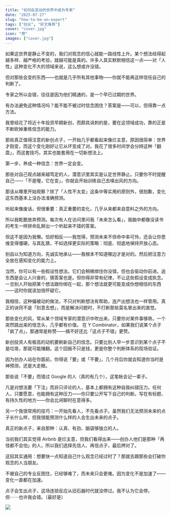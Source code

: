 ```yaml
---
title: "如何在变动的世界中成为专家"
date: "2025-07-27"
slug: "how-to-be-an-expert"
tags: ["创业", "好文推荐"]
cover: "cover.jpg"
icon: "😎"
images: ["cover.jpg"]
---
```

如果这世界是静止不变的，我们对观念的信心就能一路线性上升。某个想法经得起越多样、越严格的考验，就越可能是真的。许多人其实默默相信这一点——对「人性」这种变化不大的领域来说，这么想或许没错。



但对那些会变的东西——也就是几乎所有其他事物——你就不能再这样信任自己的判断了。



专家之所以会错，往往是因为他们精通的，是一个早已过期的世界。



有办法避免这种情况吗？能不能不被过时信念困住？答案是——可以，但得靠一点方法。



我曾经花了将近十年投资早期新创，而颇具讽刺的是，要在这领域成功，靠的正是不断砍掉重练信念的能力。



那些真正值得注意的新创点子，一开始几乎都看起来像烂主意，原因很简单：世界才刚变，而这个变化刚好让它从坏变成了对。我花了很多时间学会分辨这种「翻盘」，而这套技巧，其实也能套用在一切新想法上。



第一步，养成一种信念：世界一定会变。



那些对自己观点越来越笃定的人，潜意识里其实是认定世界静止。只要你不时提醒自己——「不是喔，它在变」，你就会开始训练自己去嗅出风的方向。



那该从哪里开始观察？除了「人性不太变」这条中等实用的原则外，很抱歉，变化这东西基本上没办法准确预测。



听起来像废话，但很重要：真正重要的变化，几乎从来都来自意料之外的方向。



所以我乾脆放弃预测。每次有人在访问里问我「未来怎么看」，我脑中都像没读书的考生一样拼命乱掰出一个听起来不错的答案。



但这不是因为我懒。恰好相反——我觉得，预测未来不但命中率可怜，还会让你思维变得僵硬。与其乱猜，不如选择更实际的策略：彻底、彻底地保持开放心态。



别自以为知道方向，先诚实地承认——我根本不知道哪边才是对的。然后把注意力全放在感知变化的能力上。



当然，你可以有一些假设性想法。它们会稍微绑住你没错，但也会驱动你前进。追东西是会让人兴奋的，猜答案也是。但你得非常有纪律，不让这些假设变成执念。
一旦别人开始把某个想法跟你绑在一起，那个想法就更可能变成你想相信的东西——这时你就该加倍怀疑它。



我相信，这种偏被动的做法，不只对判断想法有帮助，连产出想法也一样管用。真正的诀窍不是「刻意去想」，而是解决问题时，不打断那些莫名冒出来的直觉。



那些变化的风，常从某个领域专家的潜意识中吹出来。只要你对某件事够熟，一个突然跳出来的怪念头，几乎都有价值。
在 Y Combinator，如果我们说某个点子「疯了点」，那通常是称赞——搞不好还比「这点子不错」更赞。



新创投资人有极高的动机要刷新自己的信念。只要比别人早一步意识到某个点子不是垃圾，那就可能赚翻。这个回报不只是钱，更是你整个判断体系的现场验证。



因为创办人站在你面前，你得说「要」或「不要」，几个月后你就会知道你当时是神预测，还是大走眼。



那些说「不要」而错过 Google 的人（真的有几个），这笔帐会记一辈子。



凡是对想法要「下注」而非只评论的人，基本上都拥有这种自我纠错压力。任何人，只要愿意，也能拥有这种压力——你只要公开写下自己的判断。写在有标题、有持久性的地方——你会比闲聊时在意得多。



另一个我很常用的技巧：一开始先看人，不先看点子。虽然我们无法预测未来的点子长什么样，但我很能预测什么样的人会生出未来的点子。



真正的新点子，来自那种：认真、有劲、脑袋够独立的人。



当初我们其实觉得 Airbnb 是烂主意，但我们看得出来——创办人他们是那种「再怪都不会怕」的人，所以我们选择先信人、再信点子，最后押对了。



这招其实通用：想要快一点知道自己什么观念已经过时了？那就去跟那些会打破你观念的人当朋友。



不被自己的专业反困住，已经够难了，而未来只会更难。因为变化不是加速了——变化一直都在加速。



点子会生出点子，这场连锁反应从旧石器时代就没停过。我不认为它会停。
但⋯⋯也许我会错。（最好是）




![](https://prod-files-secure.s3.us-west-2.amazonaws.com/112d0858-5090-4d34-a606-b75eb8d65fd2/46476355-9cf3-4e99-9b7a-3531bc426380/1000202064.png?X-Amz-Algorithm=AWS4-HMAC-SHA256&X-Amz-Content-Sha256=UNSIGNED-PAYLOAD&X-Amz-Credential=ASIAZI2LB4662FYTMP6F%2F20250802%2Fus-west-2%2Fs3%2Faws4_request&X-Amz-Date=20250802T064723Z&X-Amz-Expires=3600&X-Amz-Security-Token=IQoJb3JpZ2luX2VjENb%2F%2F%2F%2F%2F%2F%2F%2F%2F%2FwEaCXVzLXdlc3QtMiJHMEUCIHk9AQNQaSPZxIFep8qpS7mpQDFlERbsTkfVavZ7DynfAiEAk%2FcdKpNzVQG8p5a%2BtzZRJLF%2FsXJmhYOm5dW4FG1SDY0qiAQI%2F%2F%2F%2F%2F%2F%2F%2F%2F%2F%2F%2FARAAGgw2Mzc0MjMxODM4MDUiDBd9X8l8DUvBmn%2B%2FSyrcAxMDKX2XpcoK5E8g2XvecIj485%2BrSc2ptuQPhIpViXFcH9V8vjAYaur9%2FB6O0WJcB%2BphOBj9emYlWwHSVjI1b2lfs%2FJE%2Bvzscue0N5cTwfmFM2fuchnFTIWDZJrDLVn1Z%2FINioIXDRXBkzHbtMNdvGOAKd3t40s0hoWWQaYF9WJQtXMoLyM3g%2Bw351D%2B5%2BOc3ADF7z72Qkd4sm%2B97q%2FXPlFnHCr6Pd4nNiWitAVrT4nkqKaTMINVa2ZF71Qh%2B1%2FukwLV0wPYjMmBlVKP4JeRr2%2FDmIzquurAn20Qhe2x9lNMN%2FKw4ZEBPtJn4nSwX8pJUFUG%2FJpY8j49326OFX2Hhc7KS5r0n0fDWLn7yf89RKEu78ngHJVd1PTArc7wMVcZ0ydiyUsc1ZdOzNf5sOuwDCMagUq6FkFUVWIGfsNAIisMUDUuvLXWKomhMJVnGhBu5gN1E9l2Uu2vM7qR9sTghwW7wjrp6kDf0EMFdHHsSY6ZcU%2BkRbQPNsd9gBoEVX%2BLyBD%2FeNOdVwuxLymhE3Gsk4mofAqD1AS4uw7h0Yo41mpWY5SBvqykrBwkN6NNCkcQnOGo%2BBudkah5Gv66t9NuVSkC5Wp7P0i7gUvp5uafVJXfhIbaKW63QtCCH2XJMKLVtsQGOqUB%2FTC0W9D3UxDJydKkfqttRy7La%2BfjjgXnd53Ane%2F4D%2FzbJK5PlOPzjgppDN%2FhK7qp8cAoRv6SyyhYEv56cxiCCA7u1OPQqCXJEh40k%2Bqj0uCPIyKks6paRthYPz0dKr2JqkLON%2FeSIwfPrU2jPxmUhwTlrNDV%2Bv4N8HEYtdHCpdgE5f9tQoNbJpBoHSCItCUm22F85wWXER7O5ZZjgAMxbAnQFpf2&X-Amz-Signature=aa913970ebf3508392f2ee5ebf0f85c2bdd392660915d754249206798c1f956d&X-Amz-SignedHeaders=host&x-amz-checksum-mode=ENABLED&x-id=GetObject)

